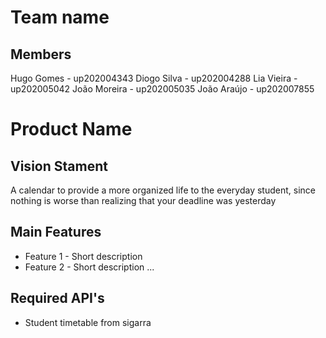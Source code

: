 # Team name

## Members

Hugo Gomes - up202004343
Diogo Silva - up202004288
Lia Vieira - up202005042
João Moreira - up202005035
João Araújo - up202007855

# Product Name

## Vision Stament
A calendar to provide a more organized life to the everyday student, since nothing is worse than realizing that your deadline was yesterday

## Main Features
 - Feature 1 - Short description
 - Feature 2 - Short description
...

## Required API's
- Student timetable from sigarra
